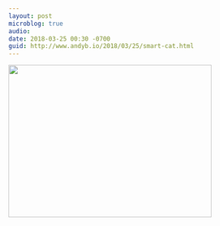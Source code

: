 ```yaml
---
layout: post
microblog: true
audio: 
date: 2018-03-25 00:30 -0700
guid: http://www.andyb.io/2018/03/25/smart-cat.html
---
```

<img src="http://www.andyb.io/uploads/2018/cat-glasses.jpg" width="400" height="300" />
